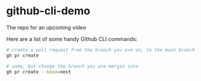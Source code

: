 # github-cli-demo

The repo for an upcoming video

Here are a list of some handy Github CLI commands:

```bash
# create a pull request from the branch you are on, to the main branch
gh pr create

# same, but change the branch you are mergin into
gh pr create --base=next
```
